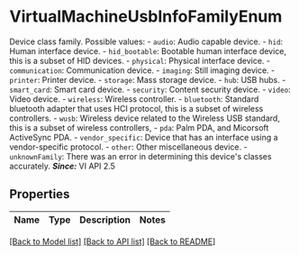 # VirtualMachineUsbInfoFamilyEnum

Device class family.  Possible values: - `audio`: Audio capable device. - `hid`: Human interface device. - `hid_bootable`: Bootable human interface device, this is a subset of HID devices. - `physical`: Physical interface device. - `communication`: Communication device. - `imaging`: Still imaging device. - `printer`: Printer device. - `storage`: Mass storage device. - `hub`: USB hubs. - `smart_card`: Smart card device. - `security`: Content security device. - `video`: Video device. - `wireless`: Wireless controller. - `bluetooth`: Standard bluetooth adapter that uses HCI protocol,   this is a subset of wireless controllers. - `wusb`: Wireless device related to the Wireless USB standard,   this is a subset of wireless controllers, - `pda`: Palm PDA, and Micorsoft ActiveSync PDA. - `vendor_specific`: Device that has an interface using a vendor-specific protocol. - `other`: Other miscellaneous device. - `unknownFamily`: There was an error in determining this device's classes   accurately.    ***Since:*** VI API 2.5 

## Properties
Name | Type | Description | Notes
------------ | ------------- | ------------- | -------------

[[Back to Model list]](../README.md#documentation-for-models) [[Back to API list]](../README.md#documentation-for-api-endpoints) [[Back to README]](../README.md)


